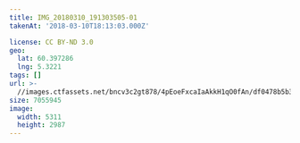 ```yaml
---
title: IMG_20180310_191303505-01
takenAt: '2018-03-10T18:13:03.000Z'

license: CC BY-ND 3.0
geo:
  lat: 60.397286
  lng: 5.3221
tags: []
url: >-
  //images.ctfassets.net/bncv3c2gt878/4pEoeFxcaIaAkkH1qO0fAn/df0478b5b3972fb1f6a2ffb06cfea4a1/img_20180310_191303505-01_40759179492_o
size: 7055945
image:
  width: 5311
  height: 2987
---
```

